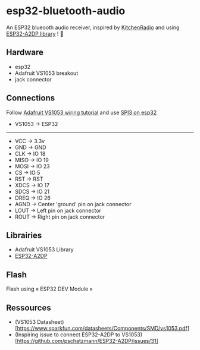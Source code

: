 # esp32-bluetooth-audio

An ESP32 blueooth audio receiver, inspired by [KitchenRadio](https://github.com/jeroenlukas/KitchenRadio) and using [ESP32-A2DP library](https://github.com/pschatzmann/ESP32-A2DP) ! 🙏


## Hardware

 - esp32
 - Adafruit VS1053 breakout
 - jack connector


## Connections

Follow [Adafruit VS1053 wiring tutorial](https://learn.adafruit.com/adafruit-vs1053-mp3-aac-ogg-midi-wav-play-and-record-codec-tutorial/simple-audio-player-wiring) and use [SPI3 on esp32](https://techoverflow.net/2021/07/26/what-is-the-spi-pinout-of-the-esp32-esp-wroom-32/)


- VS1053 -> ESP32
---
- VCC  -> 3.3v
- GND  -> GND
- CLK  -> IO 18
- MISO -> IO 19
- MOSI -> IO 23
- CS   -> IO  5
- RST  -> RST
- XDCS -> IO 17
- SDCS -> IO 21
- DREQ -> IO 26
- AGND -> Center 'ground' pin on jack connector
- LOUT -> Left pin on jack connector
- ROUT -> Right pin on jack connector


## Librairies

- Adafruit VS1053 Library
- [ESP32-A2DP](https://github.com/pschatzmann/ESP32-A2DP.git)

## Flash

Flash using « ESP32 DEV Module »


## Ressources

- (VS1053 Datasheet)[https://www.sparkfun.com/datasheets/Components/SMD/vs1053.pdf]
- (Inspiring issue to connect ESP32-A2DP to VS1053)[https://github.com/pschatzmann/ESP32-A2DP/issues/31]
